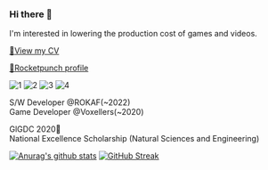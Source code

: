 ### Hi there 👋
I'm interested in lowering the production cost of games and videos.

[:page_facing_up:View my CV](https://drive.google.com/file/d/1_N0vLNNeJHfEbFVXHwO8tzZBlDev-YLB/view?usp=share_link)

[:page_facing_up:Rocketpunch profile](https://www.rocketpunch.com/@ca12fdae2a3c4238)

![1](https://user-images.githubusercontent.com/16894765/208342058-c10912b9-e95a-4c09-9d09-a7c380dfa03f.gif)
![2](https://user-images.githubusercontent.com/16894765/208342064-96f63b3e-124c-447a-b0ed-2479f67f5854.gif)
![3](https://user-images.githubusercontent.com/16894765/208342069-9572e7c1-225a-41b5-b456-6087dac62cab.gif)
![4](https://user-images.githubusercontent.com/16894765/208342072-a889a1e4-8455-4f3f-bc1d-81e87ea944ad.gif)


S/W Developer @ROKAF(~2022)  
Game Developer @Voxellers(~2020)


GlGDC 2020🥉  
National Excellence Scholarship (Natural Sciences and Engineering)

[![Anurag's github stats](https://github-readme-stats.vercel.app/api?username=YunSeok-Kang&show_icons=true&count_private=true&include_all_commits=true&hide=prs,contribs)](https://github.com/anuraghazra/github-readme-stats)
[![GitHub Streak](https://streak-stats.demolab.com/?user=YunSeok-Kang)](https://git.io/streak-stats)

<!--
**YunSeok-Kang/YunSeok-Kang** is a ✨ _special_ ✨ repository because its `README.md` (this file) appears on your GitHub profile.

Here are some ideas to get you started:

- 🔭 I’m currently working on ...
- 🌱 I’m currently learning ...
- 👯 I’m looking to collaborate on ...
- 🤔 I’m looking for help with ...
- 💬 Ask me about ...
- 📫 How to reach me: ...
- 😄 Pronouns: ...
- ⚡ Fun fact: ...
-->
